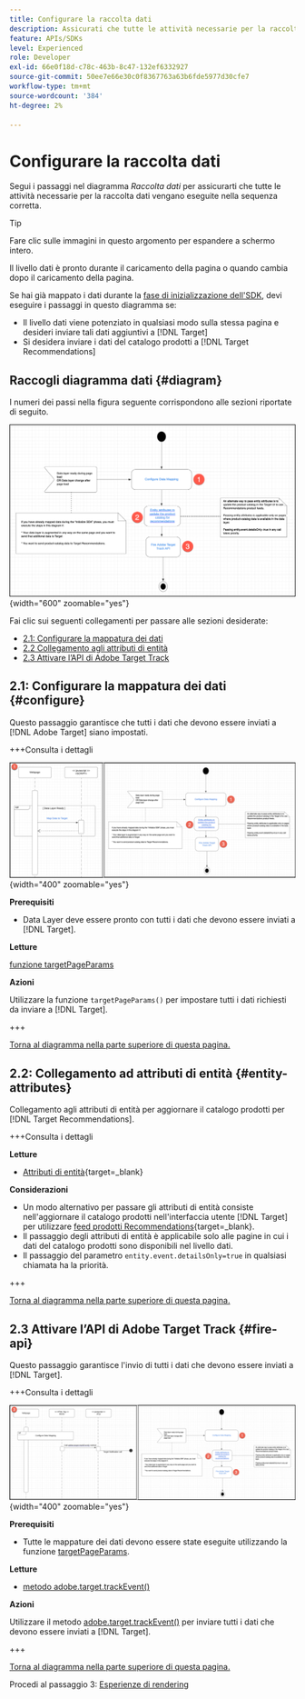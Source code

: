 ```yaml
---
title: Configurare la raccolta dati
description: Assicurati che tutte le attività necessarie per la raccolta dei dati vengano eseguite nella sequenza corretta.
feature: APIs/SDKs
level: Experienced
role: Developer
exl-id: 66e0f18d-c78c-463b-8c47-132ef6332927
source-git-commit: 50ee7e66e30c0f8367763a63b6fde5977d30cfe7
workflow-type: tm+mt
source-wordcount: '384'
ht-degree: 2%

---
```


# Configurare la raccolta dati

Segui i passaggi nel diagramma *Raccolta dati* per assicurarti che tutte le attività necessarie per la raccolta dati vengano eseguite nella sequenza corretta.

>[!TIP]
>
>Fare clic sulle immagini in questo argomento per espandere a schermo intero.

Il livello dati è pronto durante il caricamento della pagina o quando cambia dopo il caricamento della pagina.

Se hai già mappato i dati durante la [fase di inizializzazione dell&#39;SDK](/help/dev/patterns/recs-atjs/initialize-sdk.md), devi eseguire i passaggi in questo diagramma se:

* Il livello dati viene potenziato in qualsiasi modo sulla stessa pagina e desideri inviare tali dati aggiuntivi a [!DNL Target]
* Si desidera inviare i dati del catalogo prodotti a [!DNL Target Recommendations]

## Raccogli diagramma dati {#diagram}

I numeri dei passi nella figura seguente corrispondono alle sezioni riportate di seguito.

![Diagramma raccolta dati](/help/dev/patterns/recs-atjs/assets/data-collection-diagram.png){width="600" zoomable="yes"}

Fai clic sui seguenti collegamenti per passare alle sezioni desiderate:

* [2.1: Configurare la mappatura dei dati](#configure)
* [2.2 Collegamento agli attributi di entità](#entity-attributes)
* [2.3 Attivare l’API di Adobe Target Track](#fire-api)

## 2.1: Configurare la mappatura dei dati {#configure}

Questo passaggio garantisce che tutti i dati che devono essere inviati a [!DNL Adobe Target] siano impostati.

+++Consulta i dettagli

![Configura diagramma di mappatura dati](/help/dev/patterns/recs-atjs/assets/configure-data-mapping-combined.png){width="400" zoomable="yes"}

**Prerequisiti**

* Data Layer deve essere pronto con tutti i dati che devono essere inviati a [!DNL Target].

**Letture**

[funzione targetPageParams](/help/dev/implement/client-side/atjs/atjs-functions/targetpageparams.md)

**Azioni**

Utilizzare la funzione `targetPageParams()` per impostare tutti i dati richiesti da inviare a [!DNL Target].

+++

[Torna al diagramma nella parte superiore di questa pagina.](#diagram)

## 2.2: Collegamento ad attributi di entità {#entity-attributes}

Collegamento agli attributi di entità per aggiornare il catalogo prodotti per [!DNL Target Recommendations].

+++Consulta i dettagli

**Letture**

* [Attributi di entità](https://experienceleague.adobe.com/docs/target/using/recommendations/entities/entity-attributes.html?lang=it){target=_blank}

**Considerazioni**

* Un modo alternativo per passare gli attributi di entità consiste nell&#39;aggiornare il catalogo prodotti nell&#39;interfaccia utente [!DNL Target] per utilizzare [feed prodotti Recommendations](https://experienceleague.adobe.com/docs/target/using/recommendations/entities/feeds.html?lang=it){target=_blank}.
* Il passaggio degli attributi di entità è applicabile solo alle pagine in cui i dati del catalogo prodotti sono disponibili nel livello dati.
* Il passaggio del parametro `entity.event.detailsOnly=true` in qualsiasi chiamata ha la priorità.

+++

[Torna al diagramma nella parte superiore di questa pagina.](#diagram)

## 2.3 Attivare l’API di Adobe Target Track {#fire-api}

Questo passaggio garantisce l&#39;invio di tutti i dati che devono essere inviati a [!DNL Target].

+++Consulta i dettagli

![Attiva diagramma API di Adobe Target Track](/help/dev/patterns/recs-atjs/assets/fire-track-api-combined.png){width="400" zoomable="yes"}

**Prerequisiti**

* Tutte le mappature dei dati devono essere state eseguite utilizzando la funzione [targetPageParams](/help/dev/implement/client-side/atjs/atjs-functions/targetpageparams.md).

**Letture**

* [metodo adobe.target.trackEvent()](/help/dev/implement/client-side/atjs/atjs-functions/adobe-target-trackevent.md)

**Azioni**

Utilizzare il metodo [adobe.target.trackEvent()](/help/dev/implement/client-side/atjs/atjs-functions/adobe-target-trackevent.md) per inviare tutti i dati che devono essere inviati a [!DNL Target].

+++

[Torna al diagramma nella parte superiore di questa pagina.](#diagram)

Procedi al passaggio 3: [Esperienze di rendering](/help/dev/patterns/recs-atjs/render-experiences.md)
